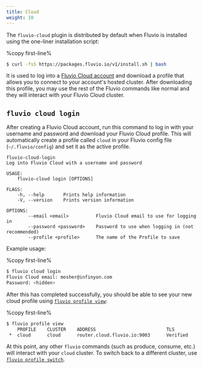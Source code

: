 ```yaml
---
title: Cloud
weight: 10
---
```


The `fluvio-cloud` plugin is distributed by default when Fluvio is installed
using the one-liner installation script:

%copy first-line%
```bash
$ curl -fsS https://packages.fluvio.io/v1/install.sh | bash
```

It is used to log into a [Fluvio Cloud account] and download a profile that
allows you to connect to your account's hosted cluster. After downloading
this profile, you may use the rest of the Fluvio commands like normal and
they will interact with your Fluvio Cloud cluster.

[Fluvio Cloud account]: https://cloud.fluvio.io/

## `fluvio cloud login`

After creating a Fluvio Cloud account, run this command to log in with your
username and password and download your Fluvio Cloud profile. This will
automatically create a profile called `cloud` in your Fluvio config file
(`~/.fluvio/config`) and set it as the active profile.

```
fluvio-cloud-login
Log into Fluvio Cloud with a username and password

USAGE:
    fluvio-cloud login [OPTIONS]

FLAGS:
    -h, --help       Prints help information
    -V, --version    Prints version information

OPTIONS:
        --email <email>          Fluvio Cloud email to use for logging in
        --password <password>    Password to use when logging in (not recommended)
        --profile <profile>      The name of the Profile to save
```

Example usage:

%copy first-line%
```bash
$ fluvio cloud login
Fluvio Cloud email: mosher@infinyon.com
Password: <hidden>
```

After this has completed successfully, you should be able to see your new cloud
profile using [`fluvio profile view`]:

%copy first-line%
```bash
$ fluvio profile view
    PROFILE    CLUSTER    ADDRESS                          TLS
 *  cloud      cloud      router.cloud.fluvio.io:9003      Verified
```

At this point, any other `fluvio` commands (such as produce, consume, etc.) will
interact with your `cloud` cluster. To switch back to a different cluster, use
[`fluvio profile switch`].

[`fluvio profile view`]: /cli/commands/profile#fluvio-profile-view
[`fluvio profile switch`]: /cli/commands/profile#fluvio-profile-switch
